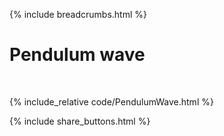 {% include breadcrumbs.html %}

# Pendulum wave
<div class="header_line"><br/></div>

{% include_relative code/PendulumWave.html %}

<p style="clear: both;"></p>

{% include share_buttons.html %}